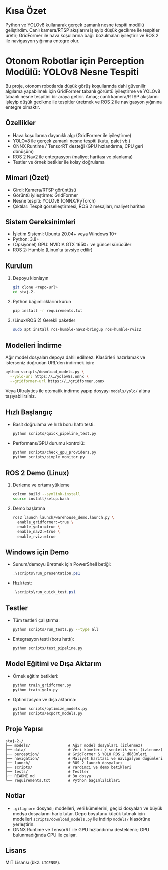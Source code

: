 # Kısa Özet
Python ve YOLOv8 kullanarak gerçek zamanlı nesne tespiti modülü geliştirdim. Canlı kamera/RTSP akışlarını işleyip düşük gecikme ile tespitler üretir; GridFormer ile hava koşullarına bağlı bozulmaları iyileştirir ve ROS 2 ile navigasyon yığınına entegre olur.

# Otonom Robotlar için Perception Modülü: YOLOv8 Nesne Tespiti

Bu proje, otonom robotlarda düşük görüş koşullarında dahi güvenilir algılama yapabilmek için GridFormer tabanlı görüntü iyileştirme ve YOLOv8 tabanlı nesne tespitini bir araya getirir. Amaç; canlı kamera/RTSP akışlarını işleyip düşük gecikme ile tespitler üretmek ve ROS 2 ile navigasyon yığınına entegre olmaktır.

## Özellikler
- Hava koşullarına dayanıklı algı (GridFormer ile iyileştirme)
- YOLOv8 ile gerçek zamanlı nesne tespiti (kutu, palet vb.)
- ONNX Runtime / TensorRT desteği (GPU hızlandırma, CPU geri dönüşüm)
- ROS 2 Nav2 ile entegrasyon (maliyet haritası ve planlama)
- Testler ve örnek betikler ile kolay doğrulama

## Mimari (Özet)
- Girdi: Kamera/RTSP görüntüsü
- Görüntü iyileştirme: GridFormer
- Nesne tespiti: YOLOv8 (ONNX/PyTorch)
- Çıktılar: Tespit görselleştirmesi, ROS 2 mesajları, maliyet haritası

## Sistem Gereksinimleri
- İşletim Sistemi: Ubuntu 20.04+ veya Windows 10+
- Python: 3.8+
- (Opsiyonel) GPU: NVIDIA GTX 1650+ ve güncel sürücüler
- ROS 2: Humble (Linux’ta tavsiye edilir)

## Kurulum
1. Depoyu klonlayın
   ```bash
   git clone <repo-url>
   cd staj-2-
   ```
2. Python bağımlılıklarını kurun
   ```bash
   pip install -r requirements.txt
   ```
3. (Linux/ROS 2) Gerekli paketler
   ```bash
   sudo apt install ros-humble-nav2-bringup ros-humble-rviz2
   ```

## Modelleri İndirme
Ağır model dosyaları depoya dahil edilmez. Klasörleri hazırlamak ve isterseniz doğrudan URL’den indirmek için:
```bash
python scripts/download_models.py \
  --yolo-url https://…/yolov8s.onnx \
  --gridformer-url https://…/gridformer.onnx
```
Veya Ultralytics ile otomatik indirme yapıp dosyayı `models/yolo/` altına taşıyabilirsiniz.

## Hızlı Başlangıç
- Basit doğrulama ve hızlı boru hattı testi:
  ```bash
  python scripts/quick_pipeline_test.py
  ```
- Performans/GPU durumu kontrolü:
  ```bash
  python scripts/check_gpu_providers.py
  python scripts/simple_monitor.py
  ```

## ROS 2 Demo (Linux)
1. Derleme ve ortamı yükleme
   ```bash
   colcon build --symlink-install
   source install/setup.bash
   ```
2. Demo başlatma
   ```bash
   ros2 launch launch/warehouse_demo.launch.py \
     enable_gridformer:=true \
     enable_yolo:=true \
     enable_nav2:=true \
     enable_rviz:=true
   ```

## Windows için Demo
- Sunum/demoyu üretmek için PowerShell betiği:
  ```powershell
  .\scripts\run_presentation.ps1
  ```
- Hızlı test:
  ```powershell
  .\scripts\run_quick_test.ps1
  ```

## Testler
- Tüm testleri çalıştırma:
  ```bash
  python scripts/run_tests.py --type all
  ```
- Entegrasyon testi (boru hattı):
  ```bash
  python scripts/test_pipeline.py
  ```

## Model Eğitimi ve Dışa Aktarım
- Örnek eğitim betikleri:
  ```bash
  python train_gridformer.py
  python train_yolo.py
  ```
- Optimizasyon ve dışa aktarma:
  ```bash
  python scripts/optimize_models.py
  python scripts/export_models.py
  ```

## Proje Yapısı
```
staj-2-/
├── models/                 # Ağır model dosyaları (izlenmez)
├── data/                   # Veri kümeleri / sentetik veri (izlenmez)
├── perception/             # GridFormer & YOLO ROS 2 düğümleri
├── navigation/             # Maliyet haritası ve navigasyon düğümleri
├── launch/                 # ROS 2 launch dosyaları
├── scripts/                # Yardımcı ve demo betikleri
├── tests/                  # Testler
├── README.md               # Bu dosya
└── requirements.txt        # Python bağımlılıkları
```

## Notlar
- `.gitignore` dosyası; modelleri, veri kümelerini, geçici dosyaları ve büyük medya dosyalarını hariç tutar. Depo boyutunu küçük tutmak için modelleri `scripts/download_models.py` ile indirip `models/` klasörüne yerleştirin.
- ONNX Runtime ve TensorRT ile GPU hızlandırma desteklenir; GPU bulunmadığında CPU ile çalışır.

## Lisans
MIT Lisansı (bkz. `LICENSE`).
